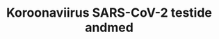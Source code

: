---
title: Koroonaviirus SARS-CoV-2 testide andmed
title_en: Data of Coronavirus SARS-CoV-2 test
notes: "Andmestiku täpne kirjeldus leitav andmete juurest.\r\n\r\nAndmeid väljastatakse tervise infosüsteemi andmekogu andmete põhjal kord päevas. Päeva andmestik on tehtud hommiku kella 7:00 seisuga eelneva 24 h jooksul laekunud testide tulemustega. \r\n\r\nAndmeteavaldamine toimub orienteeruvalt lõuna ajal."
notes_en: "A detailed description of the data can be found on the data website.\r\n\r\nThe data is issued once a day on the basis of the data in the health information system database. Daily data is based on test results obtained during the last 24 hours from seven o'clock in the morning.\r\n\r\nThe data will be published around noon."
category: 
  - Tervis
category_en: 
  - Health
resources:
  - name: 'Andmestruktuuride kirjeldused'
    url: 'https://www.terviseamet.ee/et/koroonaviirus/avaandmed'
    format: 'HTML'
    interactive: 'False'
  - name: 'Testide avaandmed'
    url: 'https://opendata.digilugu.ee/opendata_covid19_test_results.json'
    format: 'JSON'
    interactive: 'True'
  - name: 'Testide avaandmed'
    url: 'https://www.terviseamet.ee/et/koroonaviirus/avaandmed'
    format: 'CSV'
    interactive: 'False'
  - name: 'Keskmise vanuse avaandmed'
    url: 'https://opendata.digilugu.ee/opendata_covid19_avg_age_by_result.json'
    format: 'JSON'
    interactive: 'True'
  - name: 'Keskmise vanuse avaandmed'
    url: ' https://opendata.digilugu.ee/opendata_covid19_avg_age_by_result.csv'
    format: 'CSV'
    interactive: 'False'
  - name: 'Asukohapõhise statistika avaandmed'
    url: 'https://opendata.digilugu.ee/opendata_covid19_test_location.json'
    format: 'JSON'
    interactive: 'True'
  - name: 'Asukohapõhise statistika avaandmed'
    url: '  https://opendata.digilugu.ee/opendata_covid19_test_location.csv'
    format: 'CSV'
    interactive: 'False'
license: 'https://creativecommons.org/licenses/by-sa/3.0/ee/legalcode'
update_freq: 'http://purl.org/linked-data/sdmx/2009/code#freq-D'
organization: Tervise ja Heaolu Infosüsteemide Keskus
maintainer_name: Priit Raspel
maintainer_email: info@tehik.ee
maintainer_phone: ''
date_issued: '01/04/2020'
date_modified: 2020/08/18
---